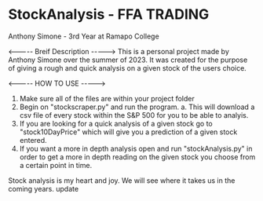 ﻿# StockAnalysis - FFA TRADING
Anthony Simone - 3rd Year at Ramapo College

<----- Breif Description ----->
This is a personal project made by Anthony Simone over the summer of 2023. It was created for the purpose of giving a rough and quick analysis on a given stock of the users choice.

<----- HOW TO USE ----->
1. Make sure all of the files are within your project folder
2. Begin on "stockscraper.py" and run the program.
    a. This will download a csv file of every stock within the S&P 500    for you to be able to analyis.
3. If you are looking for a quick analysis of a given stock go to "stock10DayPrice" which will give you a prediction of a given stock entered.
4. If you want a more in depth analysis open and run "stockAnalysis.py" in order to get a more in depth reading on the given stock you choose from a certain point in time.

Stock analysis is my heart and joy. We will see where it takes us in the coming years.
update
